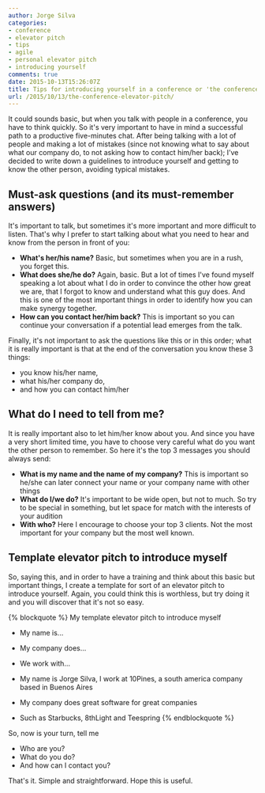 ```yaml
---
author: Jorge Silva
categories:
- conference
- elevator pitch
- tips
- agile
- personal elevator pitch
- introducing yourself
comments: true
date: 2015-10-13T15:26:07Z
title: Tips for introducing yourself in a conference or 'the conference elevator pitch'
url: /2015/10/13/the-conference-elevator-pitch/
---
```


It could sounds basic, but when you talk with people in a conference, you have to think quickly. So it's very important to have in mind a successful path to a productive five-minutes chat. After being talking with a lot of people and making a lot of mistakes (since not knowing what to say about what our company do, to not asking how to contact him/her back); I’ve decided to write down a guidelines to introduce yourself and getting to know the other person, avoiding typical mistakes.

<!--more-->

## Must-ask questions (and its must-remember answers)
It's important to talk, but sometimes it's more important and more difficult to listen. That's why I prefer to start talking about what you need to hear and know from the person in front of you:

- **What's her/his name?** Basic, but sometimes when you are in a rush, you forget this.
- **What does she/he do?** Again, basic. But a lot of times I've found myself speaking a lot about what I do in order to convince the other how great we are, that I forgot to know and understand what this guy does. And this is one of the most important things in order to identify how you can make synergy together.
- **How can you contact her/him back?** This is important so you can continue your conversation if a potential lead emerges from the talk.

Finally, it's not important to ask the questions like this or in this order; what it is really important is that at the end of the conversation you know these 3 things:

- you know his/her name,
- what his/her company do,
- and how you can contact him/her

## What do I need to tell from me?
It is really important also to let him/her know about you. And since you have a very short limited time, you have to choose very careful what do you want the other person to remember. So here it's the top 3 messages you should always send:

- **What is my name and the name of my company?** This is important so he/she can later connect your name or your company name with other things
- **What do I/we do?** It's important to be wide open, but not to much. So try to be special in something, but let space for match with the interests of your audition
- **With who?** Here I encourage to choose your top 3 clients. Not the most important for your company but the most well known.

## Template elevator pitch to introduce myself
So, saying this, and in order to have a training and think about this basic but important things, I create a template for sort of an elevator pitch to introduce yourself. Again, you could think this is worthless, but try doing it and you will discover that it's not so easy.

{% blockquote %}
My template elevator pitch to introduce myself


* My name is...
* My company does...
* We work with...


* My name is Jorge Silva, I work at 10Pines, a south america company based in Buenos Aires
* My company does great software for great companies
* Such as Starbucks, 8thLight and Teespring
{% endblockquote %}

So, now is your turn, tell me

- Who are you?
- What do you do?
- And how can I contact you?

That's it. Simple and straightforward.
Hope this is useful.
